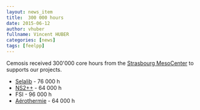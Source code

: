 ```yaml
---
layout: news_item
title:  300 000 hours
date: 2015-06-12
author: vhuber
fullname: Vincent HUBER
categories: [news]
tags: [feelpp]
---
```


Cemosis received 300'000 core hours from the [Strasbourg MesoCenter](https://hpc.unistra.fr/) to supports
our projects.

- [Selalib](http://www.cemosis.fr/projets/interdisciplinaires/physique/fusion)  - 76 000 h
- [NS2++](http://www.cemosis.fr/projets/entreprises/ns2pp) - 64 000 h
- FSI - 96 000 h
- [Aérothermie](http://www.cemosis.fr/projets/entreprises/chorus) - 64 000 h
